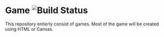 # Game ![Build Status](https://github.com/ssuriya1/Games/actions/workflows/static.yml/badge.svg?Master)
This repository entierly consist of games. Most of the game will be created using HTML or Canvas.
